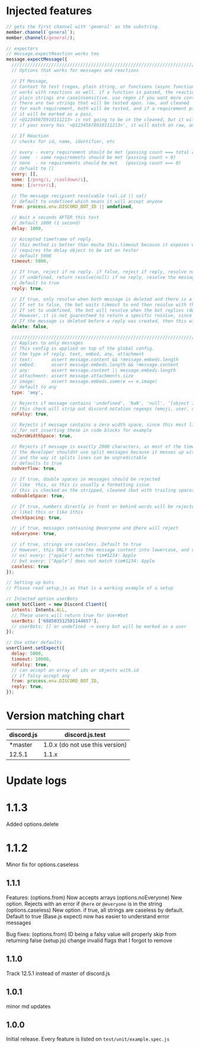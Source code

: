 # Injected features

```js
// gets the first channel with 'general' as the substring.
member.channel(`general`);
member.channel(/general/);

// expecters
// message.expectReaction works too
message.expectMessage({
  ///////////////////////////////////////////////////////////////////////////////////////
  // Options that works for messages and reactions

  // If Message,
  // Context to test (regex, plain string, or functions (async functions will be tested in serial).
  // works with reactions as well. if a function is passed, the reaction itself will be passed
  // plain strings are caseinsensitive. use regex if you want more control
  // there are two strings that will be tested apon. raw, and cleaned
  // for each requirement, both will be tested, and if a requirement passes either a raw or cleaned,
  // it will be marked as a pass.
  // <@12345678910111213> is not going to be in the cleaned, but it will be on the raw
  // if your every has '<@12345678910111213>', it will match on raw, and it will be marked as pass

  // If Reaction
  // checks for id, name, identifier, etc

  // every - every requirement should be met (passing count === total count)
  // some  - some requirements should be met (passing count > 0)
  // none  - no requirements should be met   (passing count === 0)
  // defualt to []
  every: [],
  some: [/pong/i, /cooldown/i],
  none: [/error/i],

  // The message recipient resolvable (val.id || val)
  // default to undefined which means it will accept anyone
  from: process.env.DISCORD_BOT_ID || undefined,

  // Wait x seconds AFTER this test
  // default 1000 (1 second)
  delay: 1000,

  // Accepted timeframe of reply.
  // this method is better than mocha this.timeout because it exposes what actually timed out
  // requires the delay object to be set on tester
  // default 5000
  timeout: 5000,

  // If true, reject if no reply. if false, reject if reply, resolve null
  // if undefined, return resolve(null) if no reply, resolve the message if reply
  // default to true
  reply: true,

  // If true, only resolve when both message is deleted and there is a reply.
  // If set to false, the bot waits timeout to end then resolve with the message
  // If set to undefined, the bot will resolve when the bot replies (default behavior)
  // However, it is not guarenteed to return a specific resolve, since it was pretty controversial when designing this code.
  // If the message is deleted before a reply was created, then this will return an error
  delete: false,

  ///////////////////////////////////////////////////////////////////////////////////////
  // Applies to only messages
  // This config is applied on top of the global config.
  // the type of reply. text, embed, any, attachment
  // text:       assert message.content && !message.embeds.length
  // embed:      assert message.embeds.length && !message.content
  // any:        assert message.content || message.embeds.length
  // attachment: assert message.attachments.size
  // image:      assert message.embeds.some(e => e.image)
  // default to any
  type: 'any',

  // Rejects if message contains 'undefined', 'NaN', 'null', '[object Identifier]',
  // this check will strip out discord notation regexps (emoji, user, channel, role) and urls
  noFalsy: true,

  // Rejects if message contains a zero width space, since this most likely the programmers fault
  // for not inserting these in code blocks for example
  noZeroWidthSpace: true,

  // Rejects if message is exactly 2000 characters, as most of the time this is a split message
  // the developer shouldnt use split messages because it messes up with a lot of formatting
  // and the way it splits lines can be unpredictable
  // defaults to true
  noOverflow: true,

  // If true, double spaces in messages should be rejected
  // like  this, as this is usually a formatting issue
  // this is checked on the stripped, cleaned (but with trailing spaces removed) text
  noDoubleSpace: true,

  // If true, numbers directly in front or behind words will be rejected
  // like1 this or like 1this
  checkSpacing: true,

  // if true, messages containing @everyone and @here will reject
  noEveryone: true,

  // if true, strings are caseless. Default to true
  // However, this ONLY turns the message content into lowercase, and does not apply to discord generated names (usernames, channel names, role names)
  // ex) every: ["apple"] matches tim#1234: Apple
  // but every: ["Apple"] does not match tim#1234: Apple
  caseless: true
});

// Setting up bots
// Please read setup.js as that is a working example of a setup

// Injected option userBots
const botClient = new Discord.Client({
  intents: Intents.ALL,
  // These users will return true for User#bot
  userBots: ['688503512581144657'],
  // userBots: [] or undefined -> every bot will be marked as a user
});

// Use other defaults
userClient.setExpect({
  delay: 5000,
  timeout: 10000,
  noFalsy: true,
  // can accept an array of ids or objects with.id
  // if falsy accept any
  from: process.env.DISCORD_BOT_ID,
  reply: true,
});
```

# Version matching chart

| discord.js | discord.js.test                 |
| ---------- | ------------------------------- |
| \*master   | 1.0.x (do not use this version) |
| 12.5.1     | 1.1.x                           |

# Update logs


# 1.1.3
Added options.delete

# 1.1.2
Minor fix for options.caseless

## 1.1.1

Features:
(options.from) Now accepts arrays
(options.noEveryone) New option. Rejects with an error if `@here` or `@everyone` is in the string
(options.caseless) New option. if true, all strings are caseless by default. Default to true
(Base.js expect) now has easier to understand error messages

Bug fixes:
(options.from) ID being a falsy value will properly skip from returning false
(setup.js) change invalid flags that I forgot to remove

## 1.1.0

Track 12.5.1 instead of master of discord.js

## 1.0.1

minor md updates

## 1.0.0

Initial release. Every feature is listed on `test/unit/example.spec.js`
